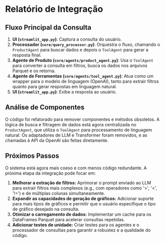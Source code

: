 # Relatório de Integração

## Fluxo Principal da Consulta
1.  **UI (`streamlit_app.py`)**: Captura a consulta do usuário.
2.  **Processador (`core/query_processor.py`)**: Orquestra o fluxo, chamando o `ProductAgent` para buscar dados e depois o `ToolAgent` para gerar a resposta final.
3.  **Agente de Produto (`core/agents/product_agent.py`)**: Usa o `ToolAgent` para converter a consulta em filtros, busca os dados nos arquivos Parquet e os retorna.
4.  **Agente de Ferramentas (`core/agents/tool_agent.py`)**: Atua como um wrapper para o modelo de linguagem (OpenAI), tanto para extrair filtros quanto para gerar respostas em linguagem natural.
5.  **UI (`streamlit_app.py`)**: Exibe a resposta ao usuário.

## Análise de Componentes
O código foi refatorado para remover componentes e métodos obsoletos. A lógica de busca e filtragem de dados está agora centralizada no `ProductAgent`, que utiliza o `ToolAgent` para processamento de linguagem natural. Os adaptadores de LLM e Transformer foram removidos, e as chamadas à API da OpenAI são feitas diretamente.

## Próximos Passos
O sistema está agora mais coeso e com menos código redundante. A próxima etapa da integração pode focar em:

1.  **Melhorar a extração de filtros:** Aprimorar o prompt enviado ao LLM para extrair filtros mais complexos (e.g., com operadores como '>', '<', '!=') e de múltiplas colunas simultaneamente.
2.  **Expandir as capacidades de geração de gráficos:** Adicionar suporte para mais tipos de gráficos e permitir que o usuário especifique o tipo de gráfico desejado na consulta.
3.  **Otimizar o carregamento de dados:** Implementar um cache para os DataFrames Parquet para acelerar consultas repetidas.
4.  **Adicionar testes de unidade:** Criar testes para os agentes e o processador de consultas para garantir a robustez e a qualidade do código.

